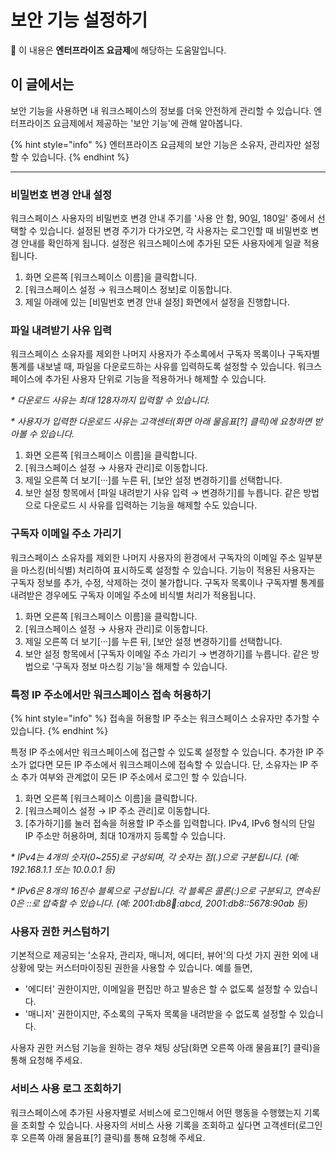# 보안 기능 설정하기

💬 이 내용은 **엔터프라이즈 요금제**에 해당하는 도움말입니다.

## 이 글에서는

보안 기능을 사용하면 내 워크스페이스의 정보를 더욱 안전하게 관리할 수 있습니다. 엔터프라이즈 요금제에서 제공하는 '보안 기능'에 관해 알아봅니다.

{% hint style="info" %}
엔터프라이즈 요금제의 보안 기능은 소유자, 관리자만 설정할 수 있습니다.
{% endhint %}

***

### 비밀번호 변경 안내 설정 <a href="#password-change-cycle" id="password-change-cycle"></a>

워크스페이스 사용자의 비밀번호 변경 안내 주기를 '사용 안 함, 90일, 180일' 중에서 선택할 수 있습니다. 설정된 변경 주기가 다가오면, 각 사용자는 로그인할 때 비밀번호 변경 안내를 확인하게 됩니다. 설정은 워크스페이스에 추가된 모든 사용자에게 일괄 적용됩니다.

1. 화면 오른쪽 \[워크스페이스 이름]을 클릭합니다.
2. \[워크스페이스 설정 → 워크스페이스 정보]로 이동합니다.
3. 제일 아래에 있는 \[비밀번호 변경 안내 설정] 화면에서 설정을 진행합니다.



### 파일 내려받기 사유 입력 <a href="#set-download-reason" id="set-download-reason"></a>

워크스페이스 소유자를 제외한 나머지 사용자가 주소록에서 구독자 목록이나 구독자별 통계를 내보낼 때, 파일을 다운로드하는 사유를 입력하도록 설정할 수 있습니다. 워크스페이스에 추가된 사용자 단위로 기능을 적용하거나 해제할 수 있습니다.

_\* 다운로드 사유는 최대 128자까지 입력할 수 있습니다._&#x20;

_\* 사용자가 입력한 다운로드 사유는 고객센터(화면 아래 물음표\[?] 클릭)에 요청하면 받아볼 수 있습니다._

1. 화면 오른쪽 \[워크스페이스 이름]을 클릭합니다.
2. \[워크스페이스 설정 → 사용자 관리]로 이동합니다.
3. 제일 오른쪽 더 보기\[···]를 누른 뒤, \[보안 설정 변경하기]를 선택합니다.
4. 보안 설정 항목에서 \[파일 내려받기 사유 입력 → 변경하기]를 누릅니다. 같은 방법으로 다운로드 시 사유를 입력하는 기능을 해제할 수도 있습니다.



### 구독자 이메일 주소 가리기 <a href="#mask-subscriber-info" id="mask-subscriber-info"></a>

워크스페이스 소유자를 제외한 나머지 사용자의 환경에서 구독자의 이메일 주소 일부분을 마스킹(비식별) 처리하여 표시하도록 설정할 수 있습니다. 기능이 적용된 사용자는 구독자 정보를 추가, 수정, 삭제하는 것이 불가합니다. 구독자 목록이나 구독자별 통계를 내려받은 경우에도 구독자 이메일 주소에 비식별 처리가 적용됩니다.&#x20;

1. 화면 오른쪽 \[워크스페이스 이름]을 클릭합니다.
2. \[워크스페이스 설정 → 사용자 관리]로 이동합니다.
3. 제일 오른쪽 더 보기\[···]를 누른 뒤, \[보안 설정 변경하기]를 선택합니다.
4. 보안 설정 항목에서 \[구독자 이메일 주소 가리기 → 변경하기]를 누릅니다. 같은 방법으로 '구독자 정보 마스킹 기능'을 해제할 수 있습니다.



### 특정 IP 주소에서만 워크스페이스 접속 허용하기 <a href="#ip-access-control" id="ip-access-control"></a>

{% hint style="info" %}
접속을 허용할 IP 주소는 워크스페이스 소유자만 추가할 수 있습니다.
{% endhint %}

특정 IP 주소에서만 워크스페이스에 접근할 수 있도록 설정할 수 있습니다. 추가한 IP 주소가 없다면 모든 IP 주소에서 워크스페이스에 접속할 수 있습니다. 단, 소유자는 IP 주소 추가 여부와 관계없이 모든 IP 주소에서 로그인 할 수 있습니다.

1. 화면 오른쪽 \[워크스페이스 이름]을 클릭합니다.
2. \[워크스페이스 설정 → IP 주소 관리]로 이동합니다.
3. \[추가하기]를 눌러 접속을 허용할 IP 주소를 입력합니다. IPv4, IPv6 형식의 단일 IP 주소만 허용하며, 최대 10개까지 등록할 수 있습니다.

_\* IPv4는 4개의 숫자(0\~255)로 구성되며, 각 숫자는 점(.)으로 구분됩니다. (예: 192.168.1.1 또는 10.0.0.1 등)_

_\* IPv6은 8개의 16진수 블록으로 구성됩니다. 각 블록은 콜론(:)으로 구분되고, 연속된 0은 ::로 압축할 수 있습니다. (예: 2001:db8:1234::abcd, 2001:db8::5678:90ab 등)_



### 사용자 권한 커스텀하기 <a href="#custom-user-permissions" id="custom-user-permissions"></a>

기본적으로 제공되는 '소유자, 관리자, 매니저, 에디터, 뷰어'의 다섯 가지 권한 외에 내 상황에 맞는 커스터마이징된 권한을 사용할 수 있습니다. 예를 들면,

* '에디터' 권한이지만, 이메일을 편집만 하고 발송은 할 수 없도록 설정할 수 있습니다.&#x20;
* '매니저' 권한이지만, 주소록의 구독자 목록을 내려받을 수 없도록 설정할 수 있습니다.

사용자 권한 커스텀 기능을 원하는 경우 채팅 상담(화면 오른쪽 아래 물음표\[?] 클릭)을 통해 요청해 주세요.



### 서비스 사용 로그 조회하기 <a href="#track-audit-log" id="track-audit-log"></a>

워크스페이스에 추가된 사용자별로 서비스에 로그인해서 어떤 행동을 수행했는지 기록을 조회할 수 있습니다. 사용자의 서비스 사용 기록을 조회하고 싶다면 고객센터(로그인 후 오른쪽 아래 물음표\[?] 클릭)를 통해 요청해 주세요.
